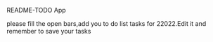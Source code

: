 README-TODO App

please fill the open bars,add you to do list tasks for 22022.Edit it and remember to save your tasks
